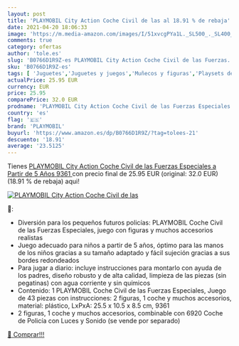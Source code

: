 ```yaml
---
layout: post
title: 'PLAYMOBIL City Action Coche Civil de las al 18.91 % de rebaja'
date: 2021-04-20 18:06:33
image: 'https://m.media-amazon.com/images/I/51xvcgPYa1L._SL500_._SL400_.jpg'
comments: true
category: ofertas
author: 'tole.es'
slug: 'B0766D1R9Z-es PLAYMOBIL City Action Coche Civil de las Fuerzas...'
sku: 'B0766D1R9Z-es'
tags: [ 'Juguetes','Juguetes y juegos','Muñecos y figuras','Playsets de figuras de juguete para niños','playmobil', ]
actualPrice: 25.95 EUR
currency: EUR
price: 25.95
comparePrice: 32.0 EUR
prodname: 'PLAYMOBIL City Action Coche Civil de las Fuerzas Especiales  a Partir de 5 Años  9361 '
country: 'es'
flag: '🇪🇸'
brand: 'PLAYMOBIL'
buyurl: 'https://www.amazon.es/dp/B0766D1R9Z/?tag=tolees-21'
descuento: '18.91'
average: '23.5125'
---
```


Tienes [PLAYMOBIL City Action Coche Civil de las Fuerzas Especiales  a Partir de 5 Años  9361 ](https://www.amazon.es/dp/B0766D1R9Z/?tag=tolees-21) con precio final de  25.95 EUR (original: 32.0 EUR) (18.91 %  de rebaja) aqui!

[![PLAYMOBIL City Action Coche Civil de las](https://m.media-amazon.com/images/I/51xvcgPYa1L._SL500_._SL400_.jpg)](https://www.amazon.es/dp/B0766D1R9Z/?tag=tolees-21)

🔎:

- Diversión para los pequeños futuros policías: PLAYMOBIL Coche Civil de las Fuerzas Especiales, juego con figuras y muchos accesorios realistas
- Juego adecuado para niños a partir de 5 años, óptimo para las manos de los niños gracias a su tamaño adaptado y fácil sujeción gracias a sus bordes redondeados
- Para jugar a diario: incluye instrucciones para montarlo con ayuda de los padres, diseño robusto y de alta calidad, limpieza de las piezas (sin pegatinas) con agua corriente y sin químicos
- Contenido: 1 PLAYMOBIL Coche Civil de las Fuerzas Especiales, Juego de 43 piezas con instrucciones: 2 figuras, 1 coche y muchos accesorios, material: plástico, LxPxA: 25.5 x 10.5 x 8.5 cm, 9361
- 2 figuras, 1 coche y muchos accesorios, combinable con 6920 Coche de Policía con Luces y Sonido (se vende por separado)

[🛒 Comprar!!!](https://www.amazon.es/dp/B0766D1R9Z/?tag=tolees-21)
